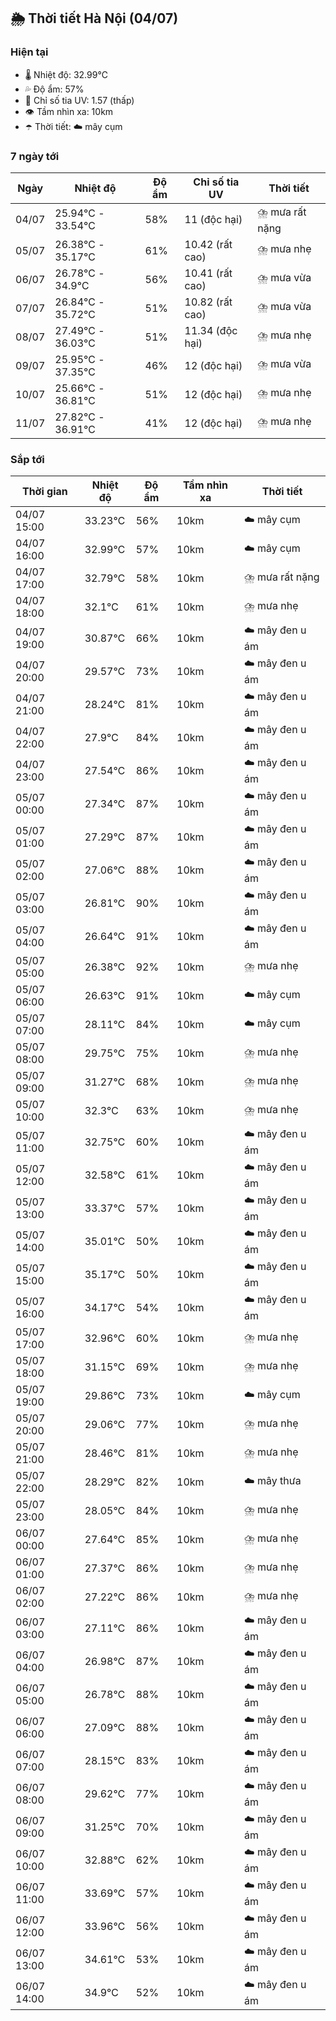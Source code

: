 ## 🌦️ Thời tiết Hà Nội (04/07)

### Hiện tại

- 🌡️ Nhiệt độ: 32.99℃
- 💦 Độ ẩm: 57%
- 🌟 Chỉ số tia UV: 1.57 (thấp)
- 👁️ Tầm nhìn xa: 10km
- ☂️ Thời tiết: ☁️ mây cụm

### 7 ngày tới

| Ngày | Nhiệt độ | Độ ẩm | Chỉ số tia UV | Thời tiết |
| --- | --- | --- | --- | --- |
| 04/07 | 25.94℃ - 33.54℃ | 58% | 11 (độc hại) | ⛈️ mưa rất nặng |
| 05/07 | 26.38℃ - 35.17℃ | 61% | 10.42 (rất cao) | ⛈️ mưa nhẹ |
| 06/07 | 26.78℃ - 34.9℃ | 56% | 10.41 (rất cao) | ⛈️ mưa vừa |
| 07/07 | 26.84℃ - 35.72℃ | 51% | 10.82 (rất cao) | ⛈️ mưa vừa |
| 08/07 | 27.49℃ - 36.03℃ | 51% | 11.34 (độc hại) | ⛈️ mưa nhẹ |
| 09/07 | 25.95℃ - 37.35℃ | 46% | 12 (độc hại) | ⛈️ mưa vừa |
| 10/07 | 25.66℃ - 36.81℃ | 51% | 12 (độc hại) | ⛈️ mưa nhẹ |
| 11/07 | 27.82℃ - 36.91℃ | 41% | 12 (độc hại) | ⛈️ mưa nhẹ |

### Sắp tới

| Thời gian | Nhiệt độ | Độ ẩm | Tầm nhìn xa | Thời tiết |
| --- | --- | --- | --- | --- |
| 04/07 15:00 | 33.23℃ | 56% | 10km | ☁️ mây cụm |
| 04/07 16:00 | 32.99℃ | 57% | 10km | ☁️ mây cụm |
| 04/07 17:00 | 32.79℃ | 58% | 10km | ⛈️ mưa rất nặng |
| 04/07 18:00 | 32.1℃ | 61% | 10km | ⛈️ mưa nhẹ |
| 04/07 19:00 | 30.87℃ | 66% | 10km | ☁️ mây đen u ám |
| 04/07 20:00 | 29.57℃ | 73% | 10km | ☁️ mây đen u ám |
| 04/07 21:00 | 28.24℃ | 81% | 10km | ☁️ mây đen u ám |
| 04/07 22:00 | 27.9℃ | 84% | 10km | ☁️ mây đen u ám |
| 04/07 23:00 | 27.54℃ | 86% | 10km | ☁️ mây đen u ám |
| 05/07 00:00 | 27.34℃ | 87% | 10km | ☁️ mây đen u ám |
| 05/07 01:00 | 27.29℃ | 87% | 10km | ☁️ mây đen u ám |
| 05/07 02:00 | 27.06℃ | 88% | 10km | ☁️ mây đen u ám |
| 05/07 03:00 | 26.81℃ | 90% | 10km | ☁️ mây đen u ám |
| 05/07 04:00 | 26.64℃ | 91% | 10km | ☁️ mây đen u ám |
| 05/07 05:00 | 26.38℃ | 92% | 10km | ⛈️ mưa nhẹ |
| 05/07 06:00 | 26.63℃ | 91% | 10km | ☁️ mây cụm |
| 05/07 07:00 | 28.11℃ | 84% | 10km | ☁️ mây cụm |
| 05/07 08:00 | 29.75℃ | 75% | 10km | ⛈️ mưa nhẹ |
| 05/07 09:00 | 31.27℃ | 68% | 10km | ⛈️ mưa nhẹ |
| 05/07 10:00 | 32.3℃ | 63% | 10km | ⛈️ mưa nhẹ |
| 05/07 11:00 | 32.75℃ | 60% | 10km | ☁️ mây đen u ám |
| 05/07 12:00 | 32.58℃ | 61% | 10km | ☁️ mây đen u ám |
| 05/07 13:00 | 33.37℃ | 57% | 10km | ☁️ mây đen u ám |
| 05/07 14:00 | 35.01℃ | 50% | 10km | ☁️ mây đen u ám |
| 05/07 15:00 | 35.17℃ | 50% | 10km | ☁️ mây đen u ám |
| 05/07 16:00 | 34.17℃ | 54% | 10km | ☁️ mây đen u ám |
| 05/07 17:00 | 32.96℃ | 60% | 10km | ⛈️ mưa nhẹ |
| 05/07 18:00 | 31.15℃ | 69% | 10km | ⛈️ mưa nhẹ |
| 05/07 19:00 | 29.86℃ | 73% | 10km | ☁️ mây cụm |
| 05/07 20:00 | 29.06℃ | 77% | 10km | ⛈️ mưa nhẹ |
| 05/07 21:00 | 28.46℃ | 81% | 10km | ⛈️ mưa nhẹ |
| 05/07 22:00 | 28.29℃ | 82% | 10km | ☁️ mây thưa |
| 05/07 23:00 | 28.05℃ | 84% | 10km | ⛈️ mưa nhẹ |
| 06/07 00:00 | 27.64℃ | 85% | 10km | ⛈️ mưa nhẹ |
| 06/07 01:00 | 27.37℃ | 86% | 10km | ⛈️ mưa nhẹ |
| 06/07 02:00 | 27.22℃ | 86% | 10km | ⛈️ mưa nhẹ |
| 06/07 03:00 | 27.11℃ | 86% | 10km | ☁️ mây đen u ám |
| 06/07 04:00 | 26.98℃ | 87% | 10km | ☁️ mây đen u ám |
| 06/07 05:00 | 26.78℃ | 88% | 10km | ☁️ mây đen u ám |
| 06/07 06:00 | 27.09℃ | 88% | 10km | ☁️ mây đen u ám |
| 06/07 07:00 | 28.15℃ | 83% | 10km | ☁️ mây đen u ám |
| 06/07 08:00 | 29.62℃ | 77% | 10km | ☁️ mây đen u ám |
| 06/07 09:00 | 31.25℃ | 70% | 10km | ☁️ mây đen u ám |
| 06/07 10:00 | 32.88℃ | 62% | 10km | ☁️ mây đen u ám |
| 06/07 11:00 | 33.69℃ | 57% | 10km | ☁️ mây đen u ám |
| 06/07 12:00 | 33.96℃ | 56% | 10km | ☁️ mây đen u ám |
| 06/07 13:00 | 34.61℃ | 53% | 10km | ☁️ mây đen u ám |
| 06/07 14:00 | 34.9℃ | 52% | 10km | ☁️ mây đen u ám |
